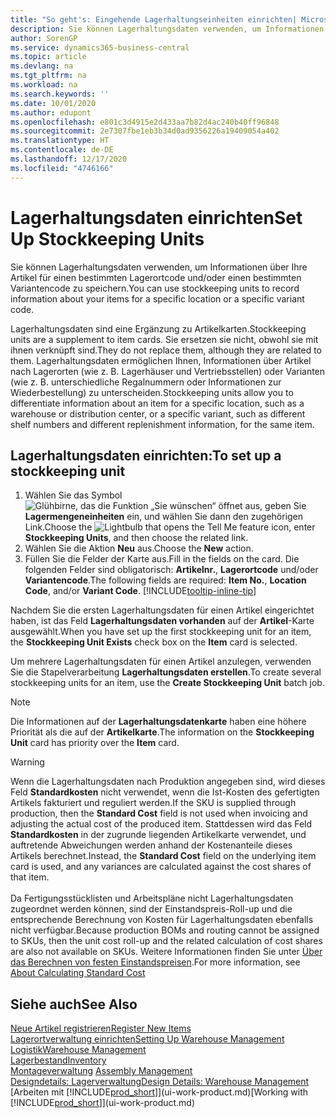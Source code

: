 ```yaml
---
title: "So geht's: Eingehende Lagerhaltungseinheiten einrichten| Microsoft Docs"
description: Sie können Lagerhaltungsdaten verwenden, um Informationen über Ihre Artikel für einen bestimmten Lagerortcode und/oder einen bestimmten Variantencode zu speichern.
author: SorenGP
ms.service: dynamics365-business-central
ms.topic: article
ms.devlang: na
ms.tgt_pltfrm: na
ms.workload: na
ms.search.keywords: ''
ms.date: 10/01/2020
ms.author: edupont
ms.openlocfilehash: e801c3d4915e2d433aa7b82d4ac240b40ff96848
ms.sourcegitcommit: 2e7307fbe1eb3b34d0ad9356226a19409054a402
ms.translationtype: HT
ms.contentlocale: de-DE
ms.lasthandoff: 12/17/2020
ms.locfileid: "4746166"
---
```

# <a name="set-up-stockkeeping-units"></a><span data-ttu-id="5b130-103">Lagerhaltungsdaten einrichten</span><span class="sxs-lookup"><span data-stu-id="5b130-103">Set Up Stockkeeping Units</span></span>
<span data-ttu-id="5b130-104">Sie können Lagerhaltungsdaten verwenden, um Informationen über Ihre Artikel für einen bestimmten Lagerortcode und/oder einen bestimmten Variantencode zu speichern.</span><span class="sxs-lookup"><span data-stu-id="5b130-104">You can use stockkeeping units to record information about your items for a specific location or a specific variant code.</span></span>  

 <span data-ttu-id="5b130-105">Lagerhaltungsdaten sind eine Ergänzung zu Artikelkarten.</span><span class="sxs-lookup"><span data-stu-id="5b130-105">Stockkeeping units are a supplement to item cards.</span></span> <span data-ttu-id="5b130-106">Sie ersetzen sie nicht, obwohl sie mit ihnen verknüpft sind.</span><span class="sxs-lookup"><span data-stu-id="5b130-106">They do not replace them, although they are related to them.</span></span> <span data-ttu-id="5b130-107">Lagerhaltungsdaten ermöglichen Ihnen, Informationen über Artikel nach Lagerorten (wie z. B. Lagerhäuser und Vertriebsstellen) oder Varianten (wie z. B. unterschiedliche Regalnummern oder Informationen zur Wiederbestellung) zu unterscheiden.</span><span class="sxs-lookup"><span data-stu-id="5b130-107">Stockkeeping units allow you to differentiate information about an item for a specific location, such as a warehouse or distribution center, or a specific variant, such as different shelf numbers and different replenishment information, for the same item.</span></span>  

## <a name="to-set-up-a-stockkeeping-unit"></a><span data-ttu-id="5b130-108">Lagerhaltungsdaten einrichten:</span><span class="sxs-lookup"><span data-stu-id="5b130-108">To set up a stockkeeping unit</span></span>  

1.  <span data-ttu-id="5b130-109">Wählen Sie das Symbol ![Glühbirne, das die Funktion „Sie wünschen“ öffnet](media/ui-search/search_small.png "Was möchten Sie tun?") aus, geben Sie **Lagermengeneinheiten** ein, und wählen Sie dann den zugehörigen Link.</span><span class="sxs-lookup"><span data-stu-id="5b130-109">Choose the ![Lightbulb that opens the Tell Me feature](media/ui-search/search_small.png "Tell me what you want to do") icon, enter **Stockkeeping Units**, and then choose the related link.</span></span>  
2.  <span data-ttu-id="5b130-110">Wählen Sie die Aktion **Neu** aus.</span><span class="sxs-lookup"><span data-stu-id="5b130-110">Choose the **New** action.</span></span>  
3.  <span data-ttu-id="5b130-111">Füllen Sie die Felder der Karte aus.</span><span class="sxs-lookup"><span data-stu-id="5b130-111">Fill in the fields on the card.</span></span> <span data-ttu-id="5b130-112">Die folgenden Felder sind obligatorisch: **Artikelnr.**, **Lagerortcode** und/oder **Variantencode**.</span><span class="sxs-lookup"><span data-stu-id="5b130-112">The following fields are required: **Item No.**, **Location Code**, and/or **Variant Code**.</span></span> [!INCLUDE[tooltip-inline-tip](includes/tooltip-inline-tip_md.md)]  

<span data-ttu-id="5b130-113">Nachdem Sie die ersten Lagerhaltungsdaten für einen Artikel eingerichtet haben, ist das Feld **Lagerhaltungsdaten vorhanden** auf der **Artikel**-Karte ausgewählt.</span><span class="sxs-lookup"><span data-stu-id="5b130-113">When you have set up the first stockkeeping unit for an item, the **Stockkeeping Unit Exists** check box on the **Item** card is selected.</span></span>  

<span data-ttu-id="5b130-114">Um mehrere Lagerhaltungsdaten für einen Artikel anzulegen, verwenden Sie die Stapelverarbeitung **Lagerhaltungsdaten erstellen**.</span><span class="sxs-lookup"><span data-stu-id="5b130-114">To create several stockkeeping units for an item, use the **Create Stockkeeping Unit** batch job.</span></span>  

> [!NOTE]  
>  <span data-ttu-id="5b130-115">Die Informationen auf der **Lagerhaltungsdatenkarte** haben eine höhere Priorität als die auf der **Artikelkarte**.</span><span class="sxs-lookup"><span data-stu-id="5b130-115">The information on the **Stockkeeping Unit** card has priority over the **Item** card.</span></span>

> [!Warning]
> <span data-ttu-id="5b130-116">Wenn die Lagerhaltungsdaten nach Produktion angegeben sind, wird dieses Feld **Standardkosten** nicht verwendet, wenn die Ist-Kosten des gefertigten Artikels fakturiert und reguliert werden.</span><span class="sxs-lookup"><span data-stu-id="5b130-116">If the SKU is supplied through production, then the **Standard Cost** field is not used when invoicing and adjusting the actual cost of the produced item.</span></span> <span data-ttu-id="5b130-117">Stattdessen wird das Feld **Standardkosten** in der zugrunde liegenden Artikelkarte verwendet, und auftretende Abweichungen werden anhand der Kostenanteile dieses Artikels berechnet.</span><span class="sxs-lookup"><span data-stu-id="5b130-117">Instead, the **Standard Cost** field on the underlying item card is used, and any variances are calculated against the cost shares of that item.</span></span><br /><br />
> <span data-ttu-id="5b130-118">Da Fertigungsstücklisten und Arbeitspläne nicht Lagerhaltungsdaten zugeordnet werden können, sind der Einstandspreis-Roll-up und die entsprechende Berechnung von Kosten für Lagerhaltungsdaten ebenfalls nicht verfügbar.</span><span class="sxs-lookup"><span data-stu-id="5b130-118">Because production BOMs and routing cannot be assigned to SKUs, then the unit cost roll-up and the related calculation of cost shares are also not available on SKUs.</span></span> <span data-ttu-id="5b130-119">Weitere Informationen finden Sie unter [Über das Berechnen von festen Einstandspreisen](finance-about-calculating-standard-cost.md).</span><span class="sxs-lookup"><span data-stu-id="5b130-119">For more information, see [About Calculating Standard Cost](finance-about-calculating-standard-cost.md)</span></span>

## <a name="see-also"></a><span data-ttu-id="5b130-120">Siehe auch</span><span class="sxs-lookup"><span data-stu-id="5b130-120">See Also</span></span>  
[<span data-ttu-id="5b130-121">Neue Artikel registrieren</span><span class="sxs-lookup"><span data-stu-id="5b130-121">Register New Items</span></span>](inventory-how-register-new-items.md)  
[<span data-ttu-id="5b130-122">Lagerortverwaltung einrichten</span><span class="sxs-lookup"><span data-stu-id="5b130-122">Setting Up Warehouse Management</span></span>](warehouse-setup-warehouse.md)  
[<span data-ttu-id="5b130-123">Logistik</span><span class="sxs-lookup"><span data-stu-id="5b130-123">Warehouse Management</span></span>](warehouse-manage-warehouse.md)  
[<span data-ttu-id="5b130-124">Lagerbestand</span><span class="sxs-lookup"><span data-stu-id="5b130-124">Inventory</span></span>](inventory-manage-inventory.md)  
<span data-ttu-id="5b130-125">[Montageverwaltung](assembly-assemble-items.md)  </span><span class="sxs-lookup"><span data-stu-id="5b130-125">[Assembly Management](assembly-assemble-items.md)  </span></span>  
[<span data-ttu-id="5b130-126">Designdetails: Lagerverwaltung</span><span class="sxs-lookup"><span data-stu-id="5b130-126">Design Details: Warehouse Management</span></span>](design-details-warehouse-management.md)  
<span data-ttu-id="5b130-127">[Arbeiten mit [!INCLUDE[prod_short](includes/prod_short.md)]](ui-work-product.md)</span><span class="sxs-lookup"><span data-stu-id="5b130-127">[Working with [!INCLUDE[prod_short](includes/prod_short.md)]](ui-work-product.md)</span></span>  

